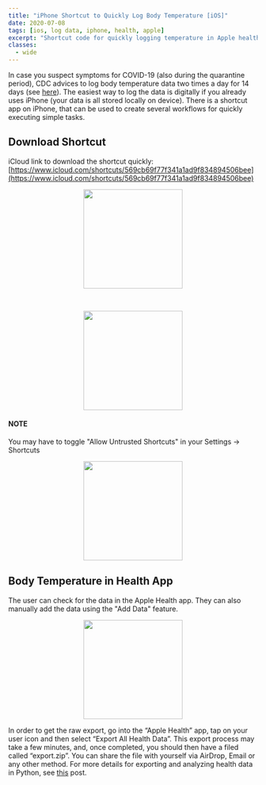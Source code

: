 ```yaml
---
title: "iPhone Shortcut to Quickly Log Body Temperature [iOS]"
date: 2020-07-08
tags: [ios, log data, iphone, health, apple]
excerpt: "Shortcut code for quickly logging temperature in Apple health app"
classes:
  - wide
---
```

In case you suspect symptoms for COVID-19 (also during the quarantine period), CDC advices to log body temperature data two times a day for 14 days (see [here](https://www.cdc.gov/coronavirus/2019-ncov/travelers/pdf/COVID19-Temperature-Log-ENG-P.pdf)). The easiest way to log the data is digitally if you already uses iPhone (your data is all stored locally on device). There is a shortcut app on iPhone, that can be used to create several workflows for quickly executing simple tasks.

## Download Shortcut
iCloud link to download the shortcut quickly: [https://www.icloud.com/shortcuts/569cb69f77f341a1ad9f834894506bee](https://www.icloud.com/shortcuts/569cb69f77f341a1ad9f834894506bee)<br>

<p align="center">
<img width="200" src="{{ site.url }}{{ site.baseurl }}/images/iosShortcuts/Fig2.jpg">
</p>
<br>
<p align="center">
<img width="200" src="{{ site.url }}{{ site.baseurl }}/images/iosShortcuts/Fig3.jpg">
</p>


#### NOTE 
You may have to toggle "Allow Untrusted Shortcuts" in your Settings -> Shortcuts

<p align="center">
<img width="200" src="{{ site.url }}{{ site.baseurl }}/images/iosShortcuts/Fig0.jpg">
</p>

## Body Temperature in Health App
The user can check for the data in the Apple Health app. They can also manually add the data using the "Add Data" feature.<br>

<p align="center">
<img width="200" src="{{ site.url }}{{ site.baseurl }}/images/iosShortcuts/Fig4.jpg">
</p>

<p>In order to get the raw export, go into the “Apple Health” app, tap on your user icon and then select “Export All Health Data”. This export process may take a few minutes, and, once completed, you should then have a filed called “export.zip”. You can share the file with yourself via AirDrop, Email or any other method. For more details for exporting and analyzing health data in Python, see <a href="http://www.markwk.com/data-analysis-for-apple-health.html">this</a> post.</p>